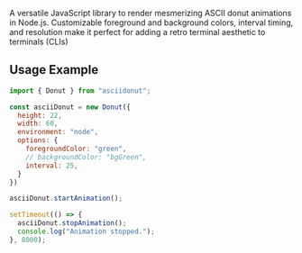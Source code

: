 A versatile JavaScript library to render mesmerizing ASCII donut animations in Node.js. Customizable foreground and background colors, interval timing, and resolution make it perfect for adding a retro terminal aesthetic to terminals (CLIs)

## Usage Example

```js
import { Donut } from "asciidonut";

const asciiDonut = new Donut({
  height: 22,
  width: 60,
  environment: "node",
  options: {
    foregroundColor: "green",
    // backgroundColor: "bgGreen",
    interval: 25,
  }
})

asciiDonut.startAnimation();

setTimeout(() => {
  asciiDonut.stopAnimation();
  console.log("Animation stopped.");
}, 8000);
```
